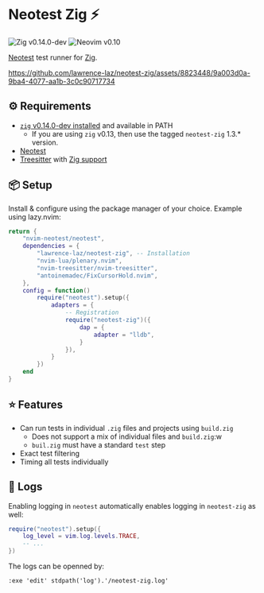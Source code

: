 # Neotest Zig ⚡

![Zig v0.14.0-dev](https://img.shields.io/badge/Zig-v0.14.0_dev-orange?logo=zig)
![Neovim v0.10](https://img.shields.io/badge/Neovim-v0.10-green?logo=neovim)

[Neotest](https://github.com/nvim-neotest/neotest) test runner for [Zig](https://github.com/ziglang/zig).

https://github.com/lawrence-laz/neotest-zig/assets/8823448/9a003d0a-9ba4-4077-aa1b-3c0c90717734

## ⚙️ Requirements
- [`zig` v0.14.0-dev installed](https://ziglang.org/download/) and available in PATH
    - If you are using `zig` v0.13, then use the tagged `neotest-zig` 1.3.* version.
- [Neotest](https://github.com/nvim-neotest/neotest#installation)
- [Treesitter](https://github.com/nvim-treesitter/nvim-treesitter#installation) with [Zig support](https://github.com/maxxnino/tree-sitter-zig)

## 📦 Setup
Install & configure using the package manager of your choice.
Example using lazy.nvim:
```lua
return {
	"nvim-neotest/neotest",
	dependencies = {
		"lawrence-laz/neotest-zig", -- Installation
		"nvim-lua/plenary.nvim",
		"nvim-treesitter/nvim-treesitter",
		"antoinemadec/FixCursorHold.nvim",
	},
	config = function()
		require("neotest").setup({
			adapters = {
				-- Registration
				require("neotest-zig")({
					dap = {
						adapter = "lldb",
					}
				}),
			}
		})
	end
}
```

## ⭐ Features
 - Can run tests in individual `.zig` files and projects using `build.zig` 
   - Does not support a mix of individual files and `build.zig`:w
   - `buil.zig` must have a standard `test` step
 - Exact test filtering
 - Timing all tests individually

## 📄 Logs
Enabling logging in `neotest` automatically enables logging in `neotest-zig` as well:
```lua
require("neotest").setup({
    log_level = vim.log.levels.TRACE,
    -- ...
})
```
The logs can be openned by:
```vim
:exe 'edit' stdpath('log').'/neotest-zig.log'
```
